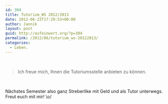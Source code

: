 ```yaml
---
id: 394
title: Tutorium_WS 2012/2013
date: 2012-06-22T17:29:53+00:00
author: Jannik
layout: post
guid: http://aufeinwort.org/?p=394
permalink: /2012/06/tutorium_ws-20122013/
categories:
  - Leben.
---
```

&nbsp;

> Ich freue mich, Ihnen die Tutoriumsstelle anbieten zu können.

&nbsp;

Nächstes Semester also ganz Streberlike mit Geld und als Tutor unterwegs. Freut euch mit mir! \o/